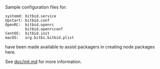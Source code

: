 Sample configuration files for:
```
systemd: bitbid.service
Upstart: bitbid.conf
OpenRC:  bitbid.openrc
         bitbid.openrcconf
CentOS:  bitbid.init
macOS:   org.bitbi.bitbid.plist
```
have been made available to assist packagers in creating node packages here.

See [doc/init.md](../../doc/init.md) for more information.
